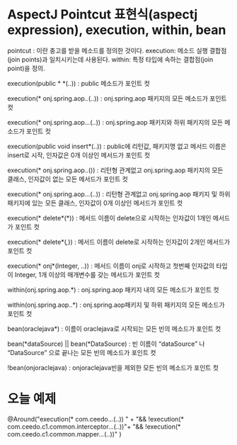 # AspectJ Pointcut 표현식(aspectj expression), execution, within, bean

pointcut :  이란 충고를 받을 메소드를 정의한 것이다.
execution: 메소드 실행 결합점(join points)과 일치시키는데 사용된다.
within: 특정 타입에 속하는 결합점(join point)을 정의.

execution(public * *(..)) : public 메소드가 포인트 컷

execution(* onj.spring.aop.*.*(..)) : onj.spring.aop 패키지의 모든 메소드가 포인트 컷

execution(* onj.spring.aop..*.*(..)) : onj.spring.aop 패키지와 하위 패키지의 모든 메소드가 포인트 컷

execution(public void insert*(..)) : public에 리턴값, 패키지명 없고 메서드 이름은 insert로 시작, 인자값은 0개 이상인 메서드가 포인트 컷

execution(* onj.spring.aop.*.*()) : 리턴형 관계없고 onj.spring.aop 패키지의 모든 클래스, 인자값이 없는 모든 메서드가 포인트 컷

execution(* onj.spring.aop..*.*(..)) : 리턴형 관계없고 onj.spring.aop 패키지 및 하위 패키지에 있는 모든 클래스,  인자값이 0개 이상인 메서드가 포인트 컷

execution(* delete*(*)) : 메서드 이름이 delete으로 시작하는 인자값이 1개인 메서드가 포인트 컷

execution(* delete*(*,*)) : 메서드 이름이 delete로 시작하는 인자값이 2개인 메서드가 포인트 컷

execution(* onj*(Integer, ..)) : 메서드 이름이 onj로 시작하고 첫번째 인자값의 타입이 Integer, 1개 이상의 매개변수를 갖는 메서드가 포인트 컷

within(onj.spring.aop.*) : onj.spring.aop 패키지 내의 모든 메소드가 포인트 컷

within(onj.spring.aop..*) : onj.spring.aop패키지 및 하위 패키지의 모든 메소드가 포인트 컷

bean(oraclejava*) : 이름이 oraclejava로 시작되는 모든 빈의 메소드가 포인트 컷

bean(*dataSource) || bean(*DataSource) : 빈 이름이 “dataSource” 나 “DataSource” 으로 끝나는 모든 빈의 메소드가 포인트 컷

!bean(onjoraclejava) : onjoraclejava빈을 제외한 모든 빈의 메소드가 포인트 컷

# 오늘 예제
  @Around("execution(* com.ceedo..*.*(..)) " +
            "&& !execution(* com.ceedo.c1.common.interceptor..*.*(..))"+
            "&& !execution(* com.ceedo.c1.common.mapper..*.*(..))"
    )
